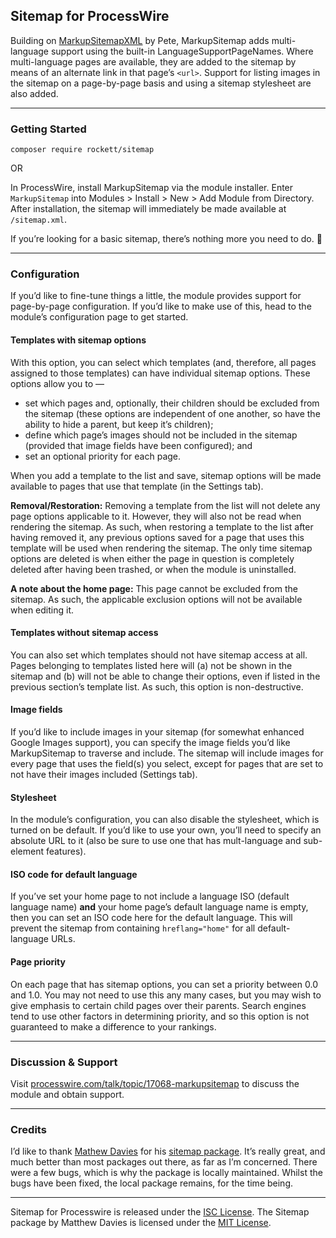 ## Sitemap for ProcessWire

Building on [MarkupSitemapXML](https://github.com/Notanotherdotcom/MarkupSitemapXML) by Pete, MarkupSitemap adds multi-language support using the built-in LanguageSupportPageNames. Where multi-language pages are available, they are added to the sitemap by means of an alternate link in that page’s `<url>`. Support for listing images in the sitemap on a page-by-page basis and using a sitemap stylesheet are also added.

---

### Getting Started

```
composer require rockett/sitemap
```

OR

In ProcessWire, install MarkupSitemap via the module installer. Enter `MarkupSitemap` into Modules > Install > New > Add Module from Directory. After installation, the sitemap will immediately be made available at `/sitemap.xml`.

If you’re looking for a basic sitemap, there’s nothing more you need to do. 🎇

---

### Configuration

If you’d like to fine-tune things a little, the module provides support for page-by-page configuration. If you’d like to make use of this, head to the module’s configuration page to get started.

#### Templates with sitemap options

With this option, you can select which templates (and, therefore, all pages assigned to those templates) can have individual sitemap options. These options allow you to —

- set which pages and, optionally, their children should be excluded from the sitemap (these options are independent of one another, so have the ability to hide a parent, but keep it’s children);
- define which page’s images should not be included in the sitemap (provided that image fields have been configured); and
- set an optional priority for each page.

When you add a template to the list and save, sitemap options will be made available to pages that use that template (in the Settings tab).

**Removal/Restoration:** Removing a template from the list will not delete any page options applicable to it. However, they will also not be read when rendering the sitemap. As such, when restoring a template to the list after having removed it, any previous options saved for a page that uses this template will be used when rendering the sitemap. The only time sitemap options are deleted is when either the page in question is completely deleted after having been trashed, or when the module is uninstalled.

**A note about the home page:** This page cannot be excluded from the sitemap. As such, the applicable exclusion options will not be available when editing it.

#### Templates without sitemap access

You can also set which templates should not have sitemap access at all. Pages belonging to templates listed here will (a) not be shown in the sitemap and (b) will not be able to change their options, even if listed in the previous section’s template list. As such, this option is non-destructive.

#### Image fields

If you’d like to include images in your sitemap (for somewhat enhanced Google Images support), you can specify the image fields you’d like MarkupSitemap to traverse and include. The sitemap will include images for every page that uses the field(s) you select, except for pages that are set to not have their images included (Settings tab).

#### Stylesheet

In the module’s configuration, you can also disable the stylesheet, which is turned on be default. If you’d like to use your own, you’ll need to specify an absolute URL to it (also be sure to use one that has mult-language and sub-element features).

#### ISO code for default language

If you’ve set your home page to not include a language ISO (default language name) **and** your home page’s default language name is empty, then you can set an ISO code here for the default language. This will prevent the sitemap from containing `hreflang="home"` for all default-language URLs.

#### Page priority

On each page that has sitemap options, you can set a priority between 0.0 and 1.0. You may not need to use this any many cases, but you may wish to give emphasis to certain child pages over their parents. Search engines tend to use other factors in determining priority, and so this option is not guaranteed to make a difference to your rankings.

---

### Discussion & Support

Visit [processwire.com/talk/topic/17068-markupsitemap](https://processwire.com/talk/topic/17068-markupsitemap/) to discuss the module and obtain support.

---

### Credits

I’d like to thank [Mathew Davies](https://github.com/ThePixelDeveloper) for his [sitemap package](https://github.com/ThePixelDeveloper/Sitemap). It’s really great, and much better than most packages out there, as far as I’m concerned. There were a few bugs, which is why the package is locally maintained. Whilst the bugs have been fixed, the local package remains, for the time being.

---

Sitemap for Processwire is released under the [ISC License](LICENSE.md). The Sitemap package by Matthew Davies is licensed under the [MIT License](https://github.com/ThePixelDeveloper/Sitemap/blob/master/LICENSE).
